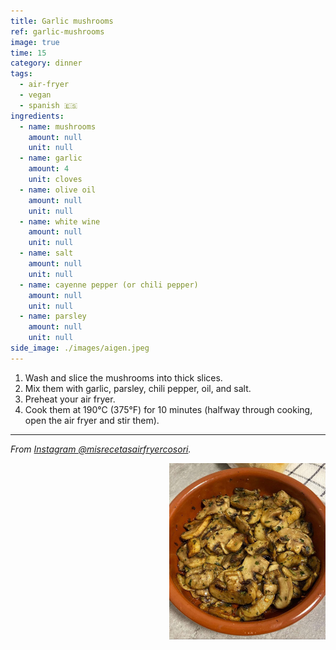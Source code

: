 ```yaml
---
title: Garlic mushrooms
ref: garlic-mushrooms
image: true
time: 15
category: dinner
tags:
  - air-fryer
  - vegan
  - spanish 🇪🇸
ingredients:
  - name: mushrooms
    amount: null
    unit: null
  - name: garlic
    amount: 4
    unit: cloves
  - name: olive oil
    amount: null
    unit: null
  - name: white wine
    amount: null
    unit: null
  - name: salt
    amount: null
    unit: null
  - name: cayenne pepper (or chili pepper)
    amount: null
    unit: null
  - name: parsley
    amount: null
    unit: null
side_image: ./images/aigen.jpeg
---
```


1. Wash and slice the mushrooms into thick slices.
2. Mix them with garlic, parsley, chili pepper, oil, and salt.
3. Preheat your air fryer.
4. Cook them at 190°C (375°F) for 10 minutes (halfway through cooking, open the air fryer and stir them).

---

_From [Instagram @misrecetasairfryercosori](https://www.instagram.com/p/C1mSz6otO8m/?utm_source=ig_web_copy_link&igsh=MzRlODBiNWFlZA==)._

<img src="images/garlic_mushrooms.jpg" style="width:250px; float:right;"/>